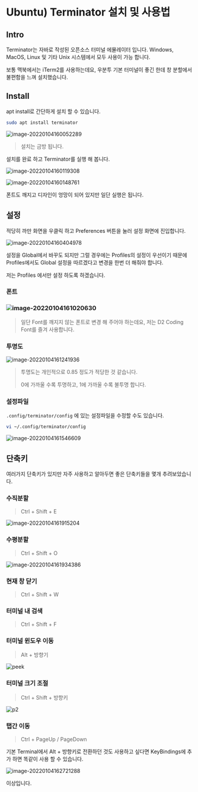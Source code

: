 # Ubuntu) Terminator 설치 및 사용법

## Intro

Terminator는 자바로 작성된 오픈소스 터미널 에뮬레이터 입니다. Windows, MacOS, Linux 및 기타 Unix 시스템에서 모두 사용이 가능 합니다.

보통 맥북에서는 iTerm2를 사용하는데요, 우분투 기본 터미널이 좋긴 한데 창 분할에서 불편함을 느껴 설치했습니다.

## Install

apt install로 간단하게 설치 할 수 있습니다.

```bash
sudo apt install terminator
```

![image-20220104160052289](https://raw.githubusercontent.com/Shane-Park/mdblog/main/OS/linux/terminator.assets/image-20220104160052289.png)

> 설치는 금방 됩니다.

설치를 완료 하고 Terminator를 실행 해 봅니다.

![image-20220104160119308](https://raw.githubusercontent.com/Shane-Park/mdblog/main/OS/linux/terminator.assets/image-20220104160119308.png)

![image-20220104160148761](https://raw.githubusercontent.com/Shane-Park/mdblog/main/OS/linux/terminator.assets/image-20220104160148761.png)

폰트도 깨지고 디자인이 엉망이 되어 있지만 일단 실행은 됩니다.

## 설정

적당히 까만 화면을 우클릭 하고 Preferences 버튼을 눌러 설정 화면에 진입합니다.

![image-20220104160404978](https://raw.githubusercontent.com/Shane-Park/mdblog/main/OS/linux/terminator.assets/image-20220104160404978.png)

설정을 Global에서 바꾸도 되지만 그럴 경우에는 Profiles의 설정이 우선이기 때문에 Profiles에서도 Global 설정을 따르겠다고 변경을 한번 더 해줘야 합니다.

저는 Profiles 에서만 설정 하도록 하겠습니다.

### 폰트

### ![image-20220104161020630](https://raw.githubusercontent.com/Shane-Park/mdblog/main/OS/linux/terminator.assets/image-20220104161020630.png)

> 일단 Font를 깨지지 않는 폰트로 변경 해 주어야 하는데요, 저는 D2 Coding Font를 즐겨 사용합니다.

### 투명도

![image-20220104161241936](https://raw.githubusercontent.com/Shane-Park/mdblog/main/OS/linux/terminator.assets/image-20220104161241936.png)

> 투명도는 개인적으로 0.85 정도가 적당한 것 같습니다.
>
> 0에 가까울 수록 투명하고, 1에 가까울 수록 불투명 합니다.

### 설정파일

`.config/terminator/config` 에 있는 설정파일을 수정할 수도 있습니다.

```bash
vi ~/.config/terminator/config
```

![image-20220104161546609](https://raw.githubusercontent.com/Shane-Park/mdblog/main/OS/linux/terminator.assets/image-20220104161546609.png)

## 단축키

여러가지 단축키가 있지만 자주 사용하고 알아두면 좋은 단축키들을 몇개 추려보았습니다.

### 수직분할

> Ctrl + Shift + E

![image-20220104161915204](https://raw.githubusercontent.com/Shane-Park/mdblog/main/OS/linux/terminator.assets/image-20220104161915204.png)

### 수평분할

> Ctrl + Shift + O

![image-20220104161934386](https://raw.githubusercontent.com/Shane-Park/mdblog/main/OS/linux/terminator.assets/image-20220104161934386.png)

### 현재 창 닫기

> Ctrl + Shift + W

### 터미널 내 검색

> Ctrl + Shift + F

### 터미널 윈도우 이동

> Alt + 방향기

![peek](https://raw.githubusercontent.com/Shane-Park/mdblog/main/OS/linux/terminator.assets/peek.gif)

### 터미널 크기 조절

> Ctrl + Shift + 방향키 

![p2](https://raw.githubusercontent.com/Shane-Park/mdblog/main/OS/linux/terminator.assets/p2.gif)

### 탭간 이동

> Ctrl + PageUp / PageDown

기본 Terminal에서 Alt + 방향키로 전환하던 것도 사용하고 싶다면 KeyBindings에 추가 하면 똑같이 사용 할 수 있습니다.

![image-20220104162721288](https://raw.githubusercontent.com/Shane-Park/mdblog/main/OS/linux/terminator.assets/image-20220104162721288.png)

이상입니다.